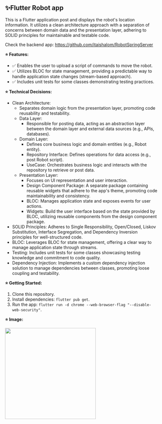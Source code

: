 ##  ✨Flutter Robot app

This is a Flutter application post and displays the robot's location information. It utilizes a clean architecture approach with a separation of concerns between domain data and the presentation layer, adhering to SOLID principles for maintainable and testable code.

Check the backend app: https://github.com/itaishalom/RobotSpringServer

**⭐ Features:**

*  :white_check_mark:  Enables the user to upload a script of commands to move the robot.
*  :white_check_mark:  Utilizes BLOC for state management, providing a predictable way to handle application state changes (stream-based approach).
*  :white_check_mark:  Includes unit tests for some classes demonstrating testing practices.


**⭐ Technical Decisions:**

* Clean Architecture:
    * Separates domain logic from the presentation layer, promoting code reusability and testability.
    * Data Layer:
        * Responsible for posting data, acting as an abstraction layer between the domain layer and external data sources (e.g., APIs, databases).
    * Domain Layer:
        * Defines core business logic and domain entities (e.g., Robot entity).
        * Repository Interface: Defines operations for data access (e.g., post Robot script).
        * UseCase: Orchestrates business logic and interacts with the repository to retrieve or post data.
    * Presentation Layer:
        * Focuses on UI representation and user interaction.
        * Design Component Package: A separate package containing reusable widgets that adhere to the app's theme, promoting code maintainability and consistency.
        * BLOC: Manages application state and exposes events for user actions.
        * Widgets: Build the user interface based on the state provided by BLOC, utilizing reusable components from the design component package.
* SOLID Principles: Adheres to Single Responsibility, Open/Closed, Liskov Substitution, Interface Segregation, and Dependency Inversion principles for well-structured code.
* BLOC: Leverages BLOC for state management, offering a clear way to manage application state through streams.
* Testing: Includes unit tests for some classes showcasing testing knowledge and commitment to code quality.
* Dependency Injection: Implements a custom dependency injection solution to manage dependencies between classes, promoting loose coupling and testability.

**⭐ Getting Started:**

1. Clone this repository.
2. Install dependencies: `flutter pub get`.
4. Run the app: `flutter run -d chrome --web-browser-flag "--disable-web-security"`.

**⭐ Image:**

<img src="https://github.com/itaishalom/RobotAppFrontend/assets/9066121/452f2103-f759-4e2c-9636-4ab209488b21" width="300" height="300">
